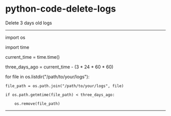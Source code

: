 # python-code-delete-logs
Delete 3 days old logs



__________________________________________________________________________________________________________________________________________________


import os
           
import time   

current_time = time.time()

three_days_ago = current_time - (3 * 24 * 60 * 60)

for file in os.listdir("/path/to/your/logs"):

    file_path = os.path.join("/path/to/your/logs", file)
    
    if os.path.getmtime(file_path) < three_days_ago:
    
        os.remove(file_path)




___________________________________________________________________________________________________________________________________________________
